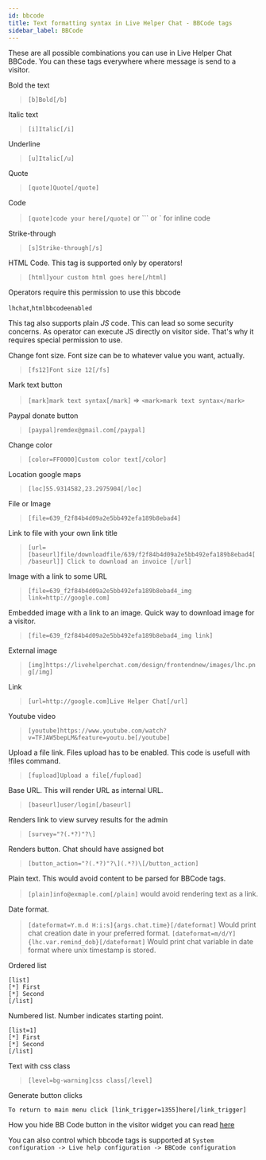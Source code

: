 ```yaml
---
id: bbcode
title: Text formatting syntax in Live Helper Chat - BBCode tags
sidebar_label: BBCode
---
```


These are all possible combinations you can use in Live Helper Chat BBCode. You can these tags everywhere where message is send to a visitor.

Bold the text

> `[b]Bold[/b]`

Italic text

> `[i]Italic[/i]`

Underline

> `[u]Italic[/u]`

Quote

> `[quote]Quote[/quote]`

Code

> `[quote]code your here[/quote]` or ``` or ` for inline code

Strike-through

> `[s]Strike-through[/s]`

HTML Code. This tag is supported only by operators!

> `[html]your custom html goes here[/html]`

Operators require this permission to use this bbcode

`lhchat`,`htmlbbcodeenabled`

This tag also supports plain *JS* code. This can lead so some security concerns. As operator can execute JS directly on visitor side. That's why it requires special permission to use.

Change font size. Font size can be to whatever value you want, actually.

> `[fs12]Font size 12[/fs]`

Mark text button

> `[mark]mark text syntax[/mark]` => `<mark>mark text syntax</mark>`

Paypal donate button

> `[paypal]remdex@gmail.com[/paypal]`

Change color

> `[color=FF0000]Custom color text[/color]`

Location google maps

> `[loc]55.9314582,23.2975904[/loc]`

File or Image

> `[file=639_f2f84b4d09a2e5bb492efa189b8ebad4]`

Link to file with your own link title

> `[url=[baseurl]file/downloadfile/639/f2f84b4d09a2e5bb492efa189b8ebad4[/baseurl]] Click to download an invoice [/url]`

Image with a link to some URL

> `[file=639_f2f84b4d09a2e5bb492efa189b8ebad4_img link=http://google.com]`

Embedded image with a link to an image. Quick way to download image for a visitor.

> `[file=639_f2f84b4d09a2e5bb492efa189b8ebad4_img link]`

External image

> `[img]https://livehelperchat.com/design/frontendnew/images/lhc.png[/img]`

Link

> `[url=http://google.com]Live Helper Chat[/url]`

Youtube video

> `[youtube]https://www.youtube.com/watch?v=TFJAW5bepLM&feature=youtu.be[/youtube]`

Upload a file link. Files upload has to be enabled. This code is usefull with !files command.

> `[fupload]Upload a file[/fupload]`
 
Base URL. This will render URL as internal URL.

> `[baseurl]user/login[/baseurl]`

Renders link to view survey results for the admin

> `[survey="?(.*?)"?\]`

Renders button. Chat should have assigned bot

> `[button_action="?(.*?)"?\](.*?)\[/button_action]`

Plain text. This would avoid content to be parsed for BBCode tags.

> `[plain]info@exmaple.com[/plain]` would avoid rendering text as a link.

Date format. 

> `[dateformat=Y.m.d H:i:s]{args.chat.time}[/dateformat]` Would print chat creation date in your preferred format.
> `[dateformat=m/d/Y]{lhc.var.remind_dob}[/dateformat]` Would print chat variable in date format where unix timestamp is stored.

Ordered list

```
[list]
[*] First
[*] Second
[/list]
```

Numbered list. Number indicates starting point.

```
[list=1]
[*] First
[*] Second
[/list]
```

Text with css class 

> `[level=bg-warning]css class[/level]`

Generate button clicks

```
To return to main menu click [link_trigger=1355]here[/link_trigger]
```

How you hide BB Code button in the visitor widget you can read [here](theme/chat-window.md#face-icon)

You can also control which bbcode tags is supported at `System configuration -> Live help configuration -> BBCode configuration`
